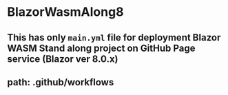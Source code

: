 # BlazorWasmAlong8
## This has only `main.yml` file for deployment Blazor WASM Stand along project on GitHub Page service (Blazor ver 8.0.x)
## path: .github/workflows
